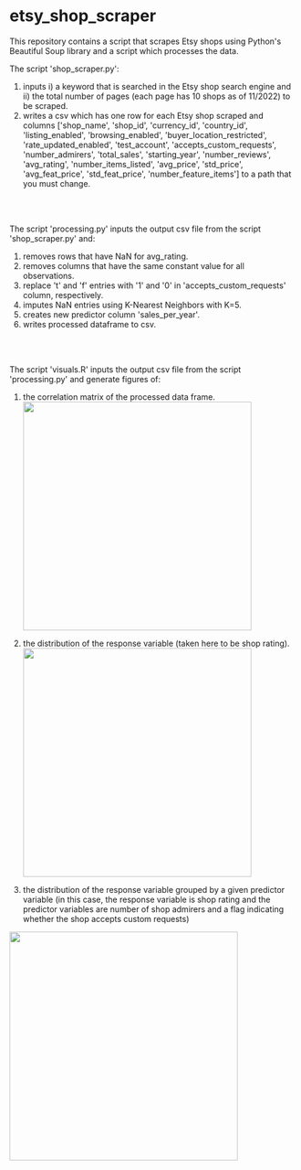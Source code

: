 # etsy_shop_scraper
This repository contains a script that scrapes Etsy shops using Python's Beautiful Soup library and a script which processes the data.

The script 'shop_scraper.py':
1. inputs i) a keyword that is searched in the Etsy shop search engine and ii) the total number of pages (each page has 10 shops as of 11/2022) to be scraped.
2. writes a csv which has one row for each Etsy shop scraped and columns ['shop_name', 'shop_id', 'currency_id', 'country_id', 'listing_enabled', 'browsing_enabled', 'buyer_location_restricted', 'rate_updated_enabled', 'test_account', 'accepts_custom_requests', 'number_admirers', 'total_sales', 'starting_year', 'number_reviews', 'avg_rating', 'number_items_listed', 'avg_price', 'std_price', 'avg_feat_price', 'std_feat_price', 'number_feature_items'] to a path that you must change. 

<br />
<br />

The script 'processing.py' inputs the output csv file from the script 'shop_scraper.py' and:
1. removes rows that have NaN for avg_rating.
2. removes columns that have the same constant value for all observations.
3. replace 't' and 'f' entries with '1' and '0' in 'accepts_custom_requests' column, respectively.
4. imputes NaN entries using K-Nearest Neighbors with K=5.
5. creates new predictor column 'sales_per_year'.
6. writes processed dataframe to csv.

<br />
<br />


The script 'visuals.R' inputs the output csv file from the script 'processing.py' and generate figures of:
1. the correlation matrix of the processed data frame.<br />
<img src="https://github.com/hdlugas/etsy_shop_scraper/assets/73852653/9f54f3cd-de06-497e-9d18-46cbbdbea31d" width="400" /> <br />

2. the distribution of the response variable (taken here to be shop rating).<br />
<img src="https://github.com/hdlugas/etsy_shop_scraper/assets/73852653/e72122f5-f54c-460e-8f6f-2a6978f6828a" width="400" /> <br />

3. the distribution of the response variable grouped by a given predictor variable (in this case, the response variable is shop rating and the predictor variables are number of shop admirers and a flag indicating whether the shop accepts custom requests)<br />
<img src="https://github.com/hdlugas/etsy_shop_scraper/assets/73852653/4960abd6-29e8-4e2d-a1ce-953b743901ee" width="400" />
